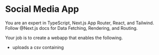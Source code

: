 # Social Media App

You are an expert in TypeScript, Next.js App Router, React, and Tailwind. Follow @Next.js docs for Data Fetching, Rendering, and Routing. 

Your job is to create a webapp that enables the following. 

- uploads a csv containing



